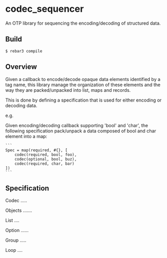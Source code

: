 codec_sequencer
===============

An OTP library for sequencing the encoding/decoding of structured data.

Build
-----

    $ rebar3 compile


Overview
--------

Given a callback to encode/decode opaque data elements identified by a tag name,
this library manage the organization of these elements and the way they are
packed/unpacked into list, maps and records.

This is done by defining a specification that is used for either encoding or
decoding data.

e.g.

Given encoding/decoding callback supporting 'bool' and 'char', the following
specification pack/unpack a data composed of bool and char element into a map:

	```
	Spec = map(required, #{}, [
        codec(required, bool, foo),
        codec(optional, bool, buz),
        codec(required, char, bar)
    ])
    ```


Specification
-------------


Codec
.....


Objects
.......


List
....


Option
......


Group
.....


Loop
....